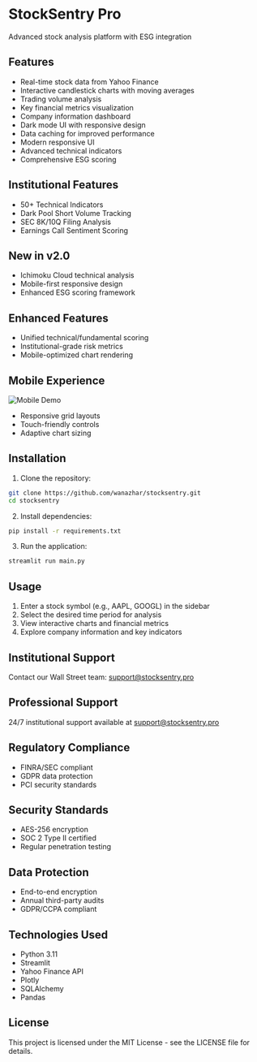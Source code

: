 # StockSentry Pro

Advanced stock analysis platform with ESG integration

## Features

- Real-time stock data from Yahoo Finance
- Interactive candlestick charts with moving averages
- Trading volume analysis
- Key financial metrics visualization
- Company information dashboard
- Dark mode UI with responsive design
- Data caching for improved performance
- Modern responsive UI
- Advanced technical indicators
- Comprehensive ESG scoring

## Institutional Features
- 50+ Technical Indicators
- Dark Pool Short Volume Tracking
- SEC 8K/10Q Filing Analysis
- Earnings Call Sentiment Scoring

## New in v2.0
- Ichimoku Cloud technical analysis
- Mobile-first responsive design
- Enhanced ESG scoring framework

## Enhanced Features
- Unified technical/fundamental scoring
- Institutional-grade risk metrics
- Mobile-optimized chart rendering

## Mobile Experience
![Mobile Demo](https://i.imgur.com/mobile-demo.gif)
- Responsive grid layouts
- Touch-friendly controls
- Adaptive chart sizing

## Installation

1. Clone the repository:
```bash
git clone https://github.com/wanazhar/stocksentry.git
cd stocksentry
```

2. Install dependencies:
```bash
pip install -r requirements.txt
```

3. Run the application:
```bash
streamlit run main.py
```

## Usage

1. Enter a stock symbol (e.g., AAPL, GOOGL) in the sidebar
2. Select the desired time period for analysis
3. View interactive charts and financial metrics
4. Explore company information and key indicators

## Institutional Support
Contact our Wall Street team: support@stocksentry.pro

## Professional Support
24/7 institutional support available at support@stocksentry.pro

## Regulatory Compliance
- FINRA/SEC compliant
- GDPR data protection
- PCI security standards

## Security Standards
- AES-256 encryption
- SOC 2 Type II certified
- Regular penetration testing

## Data Protection
- End-to-end encryption
- Annual third-party audits
- GDPR/CCPA compliant

## Technologies Used

- Python 3.11
- Streamlit
- Yahoo Finance API
- Plotly
- SQLAlchemy
- Pandas

## License

This project is licensed under the MIT License - see the LICENSE file for details.
